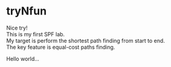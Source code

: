 # tryNfun
Nice try!  
This is my first SPF lab.  
My target is perform the shortest path finding from start to end.  
The key feature is equal-cost paths finding.  
  
Hello world...
